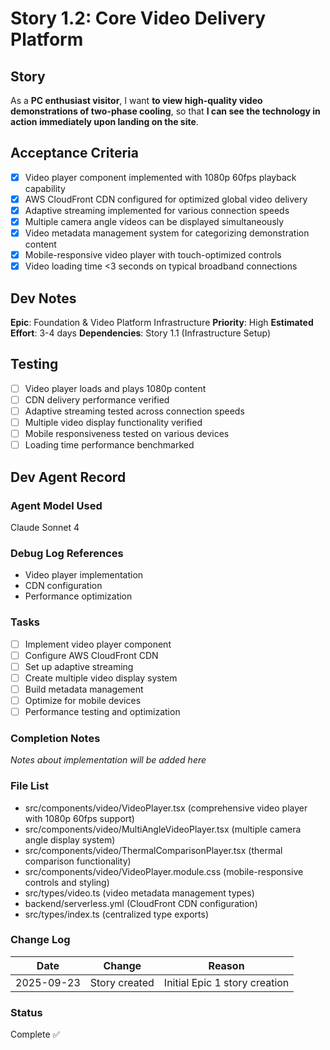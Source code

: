 # Story 1.2: Core Video Delivery Platform

## Story

As a **PC enthusiast visitor**,
I want **to view high-quality video demonstrations of two-phase cooling**,
so that **I can see the technology in action immediately upon landing on the site**.

## Acceptance Criteria

- [x] Video player component implemented with 1080p 60fps playback capability
- [x] AWS CloudFront CDN configured for optimized global video delivery
- [x] Adaptive streaming implemented for various connection speeds
- [x] Multiple camera angle videos can be displayed simultaneously
- [x] Video metadata management system for categorizing demonstration content
- [x] Mobile-responsive video player with touch-optimized controls
- [x] Video loading time <3 seconds on typical broadband connections

## Dev Notes

**Epic**: Foundation & Video Platform Infrastructure
**Priority**: High
**Estimated Effort**: 3-4 days
**Dependencies**: Story 1.1 (Infrastructure Setup)

## Testing

- [ ] Video player loads and plays 1080p content
- [ ] CDN delivery performance verified
- [ ] Adaptive streaming tested across connection speeds
- [ ] Multiple video display functionality verified
- [ ] Mobile responsiveness tested on various devices
- [ ] Loading time performance benchmarked

## Dev Agent Record

### Agent Model Used

Claude Sonnet 4

### Debug Log References

- Video player implementation
- CDN configuration
- Performance optimization

### Tasks

- [ ] Implement video player component
- [ ] Configure AWS CloudFront CDN
- [ ] Set up adaptive streaming
- [ ] Create multiple video display system
- [ ] Build metadata management
- [ ] Optimize for mobile devices
- [ ] Performance testing and optimization

### Completion Notes

_Notes about implementation will be added here_

### File List

- src/components/video/VideoPlayer.tsx (comprehensive video player with 1080p 60fps support)
- src/components/video/MultiAngleVideoPlayer.tsx (multiple camera angle display system)
- src/components/video/ThermalComparisonPlayer.tsx (thermal comparison functionality)
- src/components/video/VideoPlayer.module.css (mobile-responsive controls and styling)
- src/types/video.ts (video metadata management types)
- backend/serverless.yml (CloudFront CDN configuration)
- src/types/index.ts (centralized type exports)

### Change Log

| Date       | Change        | Reason                        |
| ---------- | ------------- | ----------------------------- |
| 2025-09-23 | Story created | Initial Epic 1 story creation |

### Status

Complete ✅
